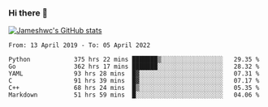 ### Hi there 👋

[![Jameshwc's GitHub stats](https://github-readme-stats.vercel.app/api?username=jameshwc)](https://github.com/anuraghazra/github-readme-stats)

<!--START_SECTION:waka-->

```text
From: 13 April 2019 - To: 05 April 2022

Python            375 hrs 22 mins ███████▒░░░░░░░░░░░░░░░░░   29.35 %
Go                362 hrs 17 mins ███████░░░░░░░░░░░░░░░░░░   28.32 %
YAML              93 hrs 28 mins  █▓░░░░░░░░░░░░░░░░░░░░░░░   07.31 %
C                 91 hrs 39 mins  █▓░░░░░░░░░░░░░░░░░░░░░░░   07.17 %
C++               68 hrs 24 mins  █▒░░░░░░░░░░░░░░░░░░░░░░░   05.35 %
Markdown          51 hrs 59 mins  █░░░░░░░░░░░░░░░░░░░░░░░░   04.06 %
```

<!--END_SECTION:waka-->